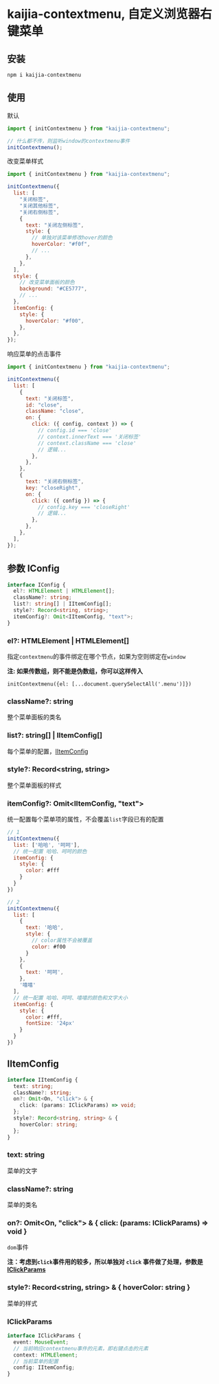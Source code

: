 # kaijia-contextmenu, 自定义浏览器右键菜单

## 安装

`npm i kaijia-contextmenu`

## 使用

默认

```javascript
import { initContextmenu } from "kaijia-contextmenu";

// 什么都不传，则监听window的contextmenu事件
initContextmenu();
```

改变菜单样式

```javascript
import { initContextmenu } from "kaijia-contextmenu";

initContextmenu({
  list: [
    "关闭标签",
    "关闭其他标签",
    "关闭右侧标签",
    {
      text: "关闭左侧标签",
      style: {
        // 单独对该菜单修改hover的颜色
        hoverColor: "#f0f",
        // ...
      },
    },
  ],
  style: {
    // 改变菜单面板的颜色
    background: "#CE5777",
    // ...
  },
  itemConfig: {
    style: {
      hoverColor: "#f00",
    },
  },
});
```

响应菜单的点击事件

```javascript
import { initContextmenu } from "kaijia-contextmenu";

initContextmenu({
  list: [
    {
      text: "关闭标签",
      id: "close",
      className: "close",
      on: {
        click: ({ config, context }) => {
          // config.id === 'close'
          // context.innerText === '关闭标签'
          // context.className === 'close'
          // 逻辑...
        },
      },
    },
    {
      text: "关闭右侧标签",
      key: "closeRight",
      on: {
        click: ({ config }) => {
          // config.key === 'closeRight'
          // 逻辑...
        },
      },
    },
  ],
});
```

## 参数 IConfig

```typescript
interface IConfig {
  el?: HTMLElement | HTMLElement[];
  className?: string;
  list?: string[] | IItemConfig[];
  style?: Record<string, string>;
  itemConfig?: Omit<IItemConfig, "text">;
}
```

### el?: HTMLElement | HTMLElement[]

指定`contextmenu`的事件绑定在哪个节点，如果为空则绑定在`window`

**注: 如果传数组，则不能是伪数组，你可以这样传入**

`initContextmenu({el: [...document.querySelectAll('.menu')]})`

### className?: string

整个菜单面板的类名

### list?: string[] | IItemConfig[]

每个菜单的配置，[IItemConfig](#IItemConfig)

### style?: Record<string, string>

整个菜单面板的样式

### itemConfig?: Omit<IItemConfig, "text">

统一配置每个菜单项的属性，不会覆盖`list`字段已有的配置

```javascript
// 1
initContextmenu({
  list: ['哈哈', '呵呵'],
  // 统一配置 哈哈、呵呵的颜色
  itemConfig: {
    style: {
      color: #fff
    }
  }
})

// 2
initContextmenu({
  list: [
    {
      text: '哈哈',
      style: {
        // color属性不会被覆盖
        color: #f00
      }
    },
    {
      text: '呵呵',
    },
    '嘻嘻'
  ],
  // 统一配置 哈哈、呵呵、嘻嘻的颜色和文字大小
  itemConfig: {
    style: {
      color: #fff,
      fontSize: '24px'
    }
  }
})
```

## IItemConfig

```typescript
interface IItemConfig {
  text: string;
  className?: string;
  on?: Omit<On, "click"> & {
    click: (params: IClickParams) => void;
  };
  style?: Record<string, string> & {
    hoverColor: string;
  };
}
```

### text: string

菜单的文字

### className?: string

菜单的类名

### on?: Omit<On, "click"> & { click: (params: IClickParams) => void }

`dom`事件

**注：考虑到`click`事件用的较多，所以单独对 `click` 事件做了处理，参数是 [IClickParams](#IClickParams)**

### style?: Record<string, string> & { hoverColor: string }

菜单的样式

### IClickParams

```typescript
interface IClickParams {
  event: MouseEvent;
  // 当前响应contextmenu事件的元素，即右键点击的元素
  context: HTMLElement;
  // 当前菜单的配置
  config: IItemConfig;
}
```
